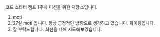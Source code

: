 코드 스타터 캠프 1주차 미션을 위한 저장소입니다.
1. moti
2. 27살 moti 입니다. 항상 긍정적인 방향으로 생각하고 있습니다. 화이팅입니다.
3. 잘 부탁드립니다. 최선을 다해 시도해보겠습니다.
